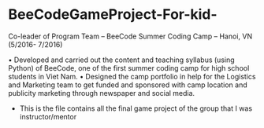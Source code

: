 # BeeCodeGameProject-For-kid-
Co-leader of Program Team – BeeCode Summer Coding Camp – Hanoi, VN 	(5/2016- 7/2016)

•     Developed and carried out the content and teaching syllabus (using Python) of BeeCode, one of the first summer coding camp for high school students in Viet Nam.
•     Designed the camp portfolio in help for the Logistics and Marketing team to get funded and sponsored with camp location and publicity marketing through newspaper and social media.
- This is the file contains all the final game project of the group that I was instructor/mentor
